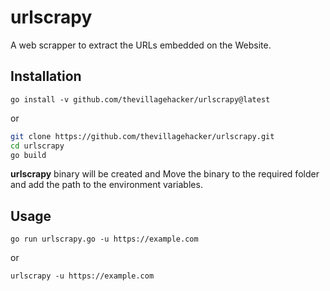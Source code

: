 # urlscrapy
A web scrapper to extract the URLs embedded on the Website.

## Installation

```
go install -v github.com/thevillagehacker/urlscrapy@latest
```

or
              
```sh
git clone https://github.com/thevillagehacker/urlscrapy.git
cd urlscrapy
go build
```
**urlscrapy** binary will be created and Move the binary to the required folder and add the path to the environment variables.

## Usage
`go run urlscrapy.go -u https://example.com`

or

`urlscrapy -u https://example.com`
